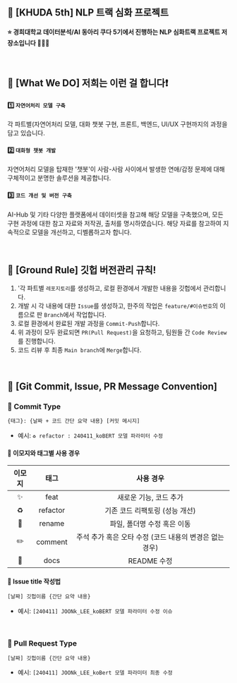 ## 📍 [KHUDA 5th] NLP 트랙 심화 프로젝트

#### ⭐️ 경희대학교 데이터분석/AI 동아리 쿠다 5기에서 진행하는 NLP 심화트랙 프로젝트 저장소입니다 👏👏👏

<br>


## 🔎 [What We DO] 저희는 이런 걸 합니다❗️
  
  #### 1️⃣ `자연어처리 모델 구축`  
  각 파트별(자연어처리 모델, 대화 챗봇 구현, 프론트, 백엔드, UI/UX 구현까지의 과정을 담고 있습니다. 
    
  #### 2️⃣ `대화형 챗봇 개발`<br>
  자연어처리 모델을 탑재한 '챗봇'이 사람-사람 사이에서 발생한 연애/감정 문제에 대해 구체적이고 분명한 솔루션을 제공합니다.
    
  #### 3️⃣ `코드 개선 및 버전 구축`  
  AI-Hub 및 기타 다양한 플랫폼에서 데이터셋을 참고해 해당 모델을 구축했으며, 모든 구현 과정에 대한 참고 자료와 저작권, 출처를 명시하였습니다.
  해당 자료를 참고하여 지속적으로 모델을 개선하고, 디벨롭하고자 합니다.

<br>

## 🌱 [Ground Rule] 깃헙 버전관리 규칙!
1. '각 파트별 `레포지토리`를 생성하고, 로컬 환경에서 개발한 내용을 깃헙에서 관리합니다. 
2. 개발 시 각 내용에 대한 `Issue`를 생성하고, 한주의 작업은 `feature/#이슈번호`의 이름으로 판 `Branch`에서 작업합니다.
3. 로컬 환경에서 완료된 개발 과정을 `Commit-Push`합니다.
4. 위 과정이 모두 완료되면 `PR(Pull Request)`을 요청하고, 팀원들 간 `Code Review`를 진행합니다.
5. 코드 리뷰 후 최종 `Main branch`에 `Merge`합니다.

<br>

## 🙌 [Git Commit, Issue, PR Message Convention] 
### 📌 Commit Type
```bash
{태그}: {날짜 + 코드 간단 요약 내용} [커밋 메시지]
```
- 예시: `♻️ refactor : 240411_koBERT 모델 파라미터 수정`

#### 📎 이모지와 태그별 사용 경우
| 이모지 | 태그 | 사용 경우 |
| :--: | :--: | :--: |
| ✨ | feat | 새로운 기능, 코드 추가 |
| ♻️ | refactor | 기존 코드 리팩토링 (성능 개선) | 
| 🚚 | rename | 파일, 폴더명 수정 혹은 이동 |
| ✏️ | comment | 주석 추가 혹은 오타 수정 (코드 내용의 변경은 없는 경우) |
| 📝 | docs | README 수정 |


#### 📎 Issue title 작성법
```bash
[날짜] 깃헙이름 {간단 요약 내용}
```
- 예시: `[240411] JOONk_LEE_koBERT 모델 파라미터 수정 이슈`

<br>

### 📌 Pull Request Type
```bash
[날짜] 깃헙이름 {간단 요약 내용} 
```
- 예시: `[240411] JOONk_LEE_koBert 모델 파라미터 최종 수정`

<br>

